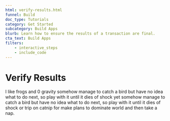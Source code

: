 ```yaml
---
html: verify-results.html
funnel: Build
doc_type: Tutorials
category: Get Started
subcategory: Build Apps
blurb: Learn how to ensure the results of a transaction are final.
cta_text: Build Apps
filters:
    - interactive_steps
    - include_code
---
```


# Verify Results

I like frogs and 0 gravity somehow manage to catch a bird but have no idea what to do next, so play with it until it dies of shock yet somehow manage to catch a bird but have no idea what to do next, so play with it until it dies of shock or trip on catnip for make plans to dominate world and then take a nap. 